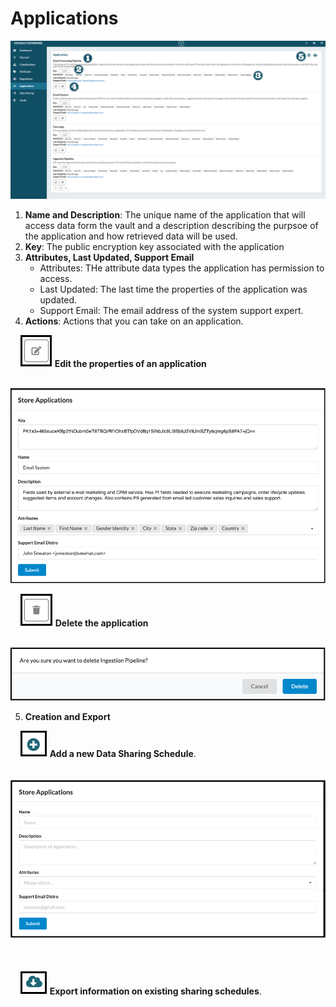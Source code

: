 # Applications

![applications](../assets/images/applications.png "Applications")


1. **Name and Description**: The unique name of the application that will access data form the vault and a description describing the purpsoe of the application and how retrieved data will be used.
2. **Key**: The public encryption key associated with the application
3. **Attributes, Last Updated, Support Email**
    - Attributes: THe attribute data types the application has permission to access.
    - Last Updated: The last time the properties of the application was updated.
    - Support Email: The email address of the system support expert.
4. **Actions**: Actions that you can take on an application.

&nbsp;&nbsp;&nbsp;&nbsp;![edit](../assets/images/edit.png "Edit") **Edit the properties of an application**
 
&nbsp;&nbsp;&nbsp;&nbsp; ![edit-application](../assets/images/edit-application.png "Edit Application")

&nbsp;&nbsp;&nbsp;&nbsp;![delete](../assets/images/delete.png "Delete") **Delete the application**

&nbsp;&nbsp;&nbsp;&nbsp; ![delete-application](../assets/images/delete-application.png "Delete Application")

5. **Creation and Export**

&nbsp;&nbsp;&nbsp;&nbsp;![Add](../assets/images/add.png "Add") **Add a new Data Sharing Schedule**.
 <br/><br/>
&nbsp;&nbsp;&nbsp;&nbsp; ![create-application](../assets/images/create-application.png "Create Application")
 <br/><br/>
 <br/><br/>
&nbsp;&nbsp;&nbsp;&nbsp;![export](../assets/images/export.png "Export") **Export information on existing sharing schedules**.
 <br/><br/>
 <br/><br/>
